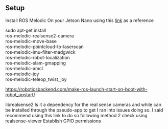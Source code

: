 # 
## Setup 
Install ROS Melodic
On your Jetson Nano using this [link](
https://www.stereolabs.com/blog/ros-and-nvidia-jetson-nano/) as a reference 

sudo apt-get install \
ros-melodic-realsense2-camera \
ros-melodic-move-base \
ros-melodic-pointcloud-to-laserscan \
ros-melodic-imu-filter-madgwick \
ros-melodic-robot-localization \
ros-melodic-slam-gmapping \
ros-melodic-amcl \
ros-melodic-joy \
ros-melodic-teleop_twist_joy

https://roboticsbackend.com/make-ros-launch-start-on-boot-with-robot_upstart/

librealsense2 Is it a dependency for the real sense cameras and while can be installed through the pseudo-app to get I ran into issues doing so. I said recommend using this link to do so following method 2
check using realsense-viewer
Establish GPIO permissions